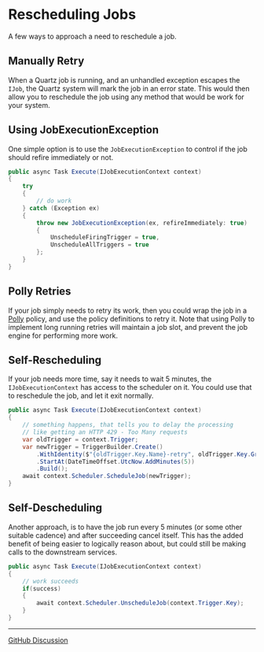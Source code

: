 # Rescheduling Jobs

A few ways to approach a need to reschedule a job.

## Manually Retry

When a Quartz job is running, and an unhandled exception escapes the `IJob`, the Quartz system will mark the job in an error state. This would then allow you to reschedule the job using any method that would be work for your system.

## Using JobExecutionException

One simple option is to use the `JobExecutionException` to control if the job should refire immediately or not.

```csharp
public async Task Execute(IJobExecutionContext context)
{
    try 
    {
        // do work
    } catch (Exception ex)
    {
        throw new JobExecutionException(ex, refireImmediately: true)
        {
            UnscheduleFiringTrigger = true,
            UnscheduleAllTriggers = true
        };
    }
}
```

## Polly Retries

If your job simply needs to retry its work, then you could wrap the job in a [Polly](https://github.com/App-vNext/Polly) policy, and use the policy definitions to retry it. Note that using Polly to implement long running retries will maintain a job slot, and prevent the job engine for performing more work.

## Self-Rescheduling

If your job needs more time, say it needs to wait 5 minutes, the `IJobExecutionContext` has access to the scheduler on it. You could use that to reschedule the job, and let it exit normally.

```csharp
public async Task Execute(IJobExecutionContext context)
{
    // something happens, that tells you to delay the processing
    // like getting an HTTP 429 - Too Many requests
    var oldTrigger = context.Trigger;
    var newTrigger = TriggerBuilder.Create()
        .WithIdentity($"{oldTrigger.Key.Name}-retry", oldTrigger.Key.Group)
        .StartAt(DateTimeOffset.UtcNow.AddMinutes(5))
        .Build();
    await context.Scheduler.ScheduleJob(newTrigger);
}
```

## Self-Descheduling

Another approach, is to have the job run every 5 minutes (or some other suitable cadence) and after succeeding cancel itself. This has the added benefit of being easier to logically reason about, but could still be making calls to the downstream services.

```csharp
public async Task Execute(IJobExecutionContext context)
{
    // work succeeds
    if(success)
    {
        await context.Scheduler.UnscheduleJob(context.Trigger.Key);
    }
}
```

---

[GitHub Discussion](https://github.com/quartznet/quartznet/discussions/2073)
